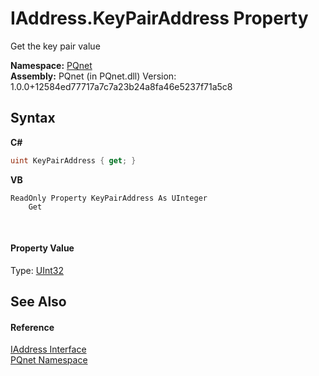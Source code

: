 # IAddress.KeyPairAddress Property 
 

Get the key pair value

**Namespace:**&nbsp;<a href="fc4f881f-e121-9cf0-ed49-65bf6b5a005d.md">PQnet</a><br />**Assembly:**&nbsp;PQnet (in PQnet.dll) Version: 1.0.0+12584ed77717a7c7a23b24a8fa46e5237f71a5c8

## Syntax

**C#**<br />
``` C#
uint KeyPairAddress { get; }
```

**VB**<br />
``` VB
ReadOnly Property KeyPairAddress As UInteger
	Get
```

<br />

#### Property Value
Type: <a href="https://docs.microsoft.com/dotnet/api/system.uint32" target="_blank" rel="noopener noreferrer">UInt32</a>

## See Also


#### Reference
<a href="0d09dc6c-e06b-a49c-cc7d-919d9f4e2b9d.md">IAddress Interface</a><br /><a href="fc4f881f-e121-9cf0-ed49-65bf6b5a005d.md">PQnet Namespace</a><br />